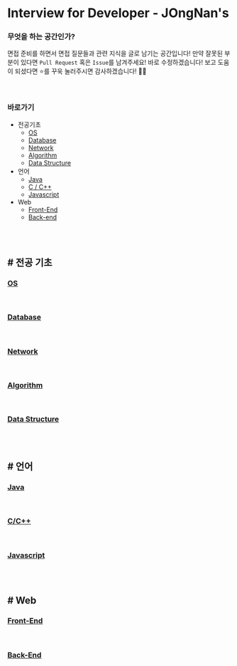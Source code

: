 # Interview for Developer - JOngNan's

### 무엇을 하는 공간인가?

면접 준비를 하면서 면접 질문들과 관련 지식을 글로 남기는 공간입니다!
만약 잘못된 부분이 있다면 `Pull Request` 혹은 `Issue`를 남겨주세요! 바로 수정하겠습니다!
보고 도움이 되셨다면 ⭐️를 꾸욱 눌러주시면 감사하겠습니다! 👏🏻

<br>

### 바로가기

- 전공기초
  - [OS](#os)
  - [Database](#database)
  - [Network](#network)
  - [Algorithm](#algorithm)
  - [Data Structure](#datastructure)
- 언어
  - [Java](#java)
  - [C / C++](#c)
  - [Javascript](#javascript)
- Web
  - [Front-End](#front)
  - [Back-end](#back)

<br>
<br>

## # 전공 기초

### [OS](/OS/README.md) <a id="os"></a>

<br>

### [Database](/Database/README.md) <a id="database"></a>

<br>

### [Network](/Network/README.md) <a id="network"></a>

<br>

### [Algorithm](/Algorithm/README.md) <a id="algorithm"></a>

<br>

### [Data Structure](/DataStructure/README.md) <a id="datastructure"></a>

<br>
<br>

## # 언어

### [Java](/Java/README.md) <a id="java"></a>

<br>

### [C/C++](/C&C++/README.md) <a id="c"></a>

<br>

### [Javascript](/Javascript/README.md) <a id="javascript"></a>

<br>
<br>

## # Web

### [Front-End](/Front-End/README.md) <a id="front"></a>

<br>

### [Back-End](/Back-End/README.md) <a id="back"></a>

